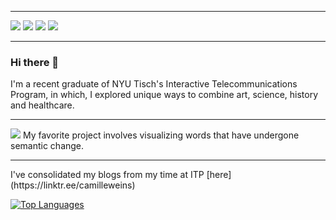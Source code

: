 <hr>
<a href="https://www.linkedin.com/in/camilleweins/"><img src="https://res.cloudinary.com/dqt5wwjvu/image/upload/c_scale,w_25/v1613346480/logos/LI-In-Bug.png"></a>
<a href="https://www.instagram.com/cmw_sketch/"><img src="https://res.cloudinary.com/dqt5wwjvu/image/upload/c_scale,h_25/v1613346421/logos/ig-logo-email.png"></a>
<a href="https://vimeo.com/camilleweins"><img src="https://res.cloudinary.com/dqt5wwjvu/image/upload/c_scale,h_25/v1613346410/logos/vimeo_icon_white_on_blue_rounded.png"></a>
<a href="https://medium.com/@camilleweins
"><img src="https://res.cloudinary.com/dqt5wwjvu/image/upload/c_scale,h_25/v1613347698/logos/Medium-Wordmark-Black-RGB_1x.png"></a>

<hr>

### Hi there 👋

I'm a recent graduate of NYU Tisch's Interactive Telecommunications Program, in which, I explored unique ways to combine art, science, history and healthcare.


<hr>

<img src="https://res.cloudinary.com/dqt5wwjvu/image/upload/v1614121359/logos/nescius-min.gif">
My favorite project involves visualizing words that have undergone semantic change. 

<hr>
I've consolidated my blogs from my time at ITP [here](https://linktr.ee/camilleweins)


[![Top Languages](https://github-readme-stats.vercel.app/api/top-langs/?username=camilleweins)](https://github.com/anuraghazra/github-readme-stats)



<!--
**camilleweins/camilleweins** is a ✨ _special_ ✨ repository because its `README.md` (this file) appears on your GitHub profile.


Here are some ideas to get you started:

- 🔭 I’m currently working on ...
- 🌱 I’m currently learning ...
- 👯 I’m looking to collaborate on ...
- 🤔 I’m looking for help with ...
- 💬 Ask me about ...
- 📫 How to reach me: ...
- 😄 Pronouns: ...
- ⚡ Fun fact: ...
-->
